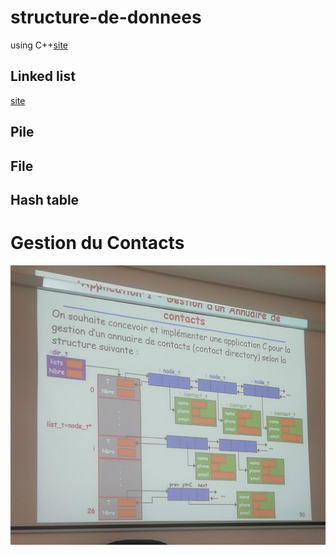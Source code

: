 # structure-de-donnees
using C++<a href="https://www.geeksforgeeks.org/queue-linked-list-implementation/">site</a>
## Linked list
<a href="https://cours.etsmtl.ca/SEG/FHenri/inf145/Suppl%C3%A9ments/">site</a>
## Pile 

## File

## Hash table

# Gestion du Contacts
<img src="https://github.com/ET-TOUNANI/structure-de-donnees-Cpp/blob/master/WhatsApp%20Image%202022-04-08%20at%2011.08.24%20AM.jpeg">

